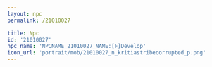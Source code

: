 ```yaml
---
layout: npc
permalink: /21010027

title: Npc
id: '21010027'
npc_name: 'NPCNAME_21010027_NAME:[F]Develop'
icon_url: 'portrait/mob/21010027_n_kritiastribecorrupted_p.png'
---
```

